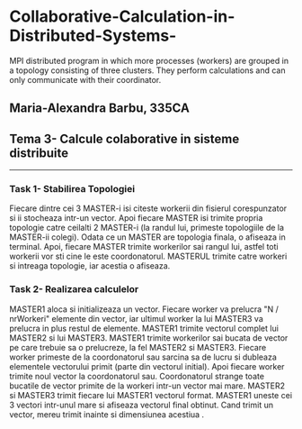 # Collaborative-Calculation-in-Distributed-Systems-
MPI distributed program in which more processes (workers) are grouped in a topology consisting of three clusters. They perform calculations and can only communicate with their coordinator.

## Maria-Alexandra Barbu, 335CA

## Tema 3- Calcule colaborative in sisteme distribuite
-------------------------------------------------------------------------------

### Task 1- Stabilirea Topologiei
Fiecare dintre cei 3 MASTER-i isi citeste workerii din fisierul
corespunzator si ii stocheaza intr-un vector. Apoi fiecare MASTER isi trimite
propria topologie catre ceilalti 2 MASTER-i (la randul lui, primeste
topologiile de la MASTER-ii colegi). Odata ce un MASTER are topologia finala,
o afiseaza in terminal. Apoi, fiecare MASTER trimite workerilor sai rangul lui,
astfel toti workerii vor sti cine le este coordonatorul. MASTERUL trimite catre
workeri si intreaga topologie, iar acestia o afiseaza.  

### Task 2- Realizarea calculelor
MASTER1 aloca si initializeaza un vector. Fiecare worker va prelucra
"N / nrWorkeri" elemente din vector, iar ultimul worker la lui MASTER3 va
prelucra in plus restul de elemente. MASTER1 trimite vectorul complet lui
MASTER2 si lui MASTER3. MASTER1 trimite workerilor sai bucata de vector pe care
trebuie sa o prelucreze, la fel MASTER2 si MASTER3. Fiecare worker primeste de
la coordonatorul sau sarcina sa de lucru si dubleaza elementele vectorului
primit (parte din vectorul initial). Apoi fiecare worker trimite noul vector la
coordonatorul sau. Coordonatorul strange toate bucatile de vector primite de la
workeri intr-un vector mai mare. MASTER2 si MASTER3 trimit fiecare lui MASTER1
vectorul format. MASTER1 uneste cei 3 vectori intr-unul mare si afiseaza
vectorul final obtinut. Cand trimit un vector, mereu trimit inainte si
dimensiunea acestiua . 
